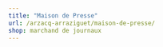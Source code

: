 ```yaml
---
title: "Maison de Presse"
url: /arzacq-arraziguet/maison-de-presse/
shop: marchand de journaux
---
```

